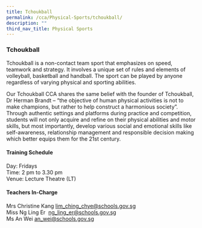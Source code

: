 ```yaml
---
title: Tchoukball
permalink: /cca/Physical-Sports/tchoukball/
description: ""
third_nav_title: Physical Sports
---
```

### Tchoukball

Tchoukball is a non-contact team sport that emphasizes on speed, teamwork and strategy. It involves a unique set of rules and elements of volleyball, basketball and handball. The sport can be played by anyone regardless of varying physical and sporting abilities.

  

Our Tchoukball CCA shares the same belief with the founder of Tchoukball, Dr Herman Brandt – “the objective of human physical activities is not to make champions, but rather to help construct a harmonious society”. Through authentic settings and platforms during practice and competition, students will not only acquire and refine on their physical abilities and motor skills, but most importantly, develop various social and emotional skills like self-awareness, relationship management and responsible decision making which better equips them for the 21st century.

  

#### Training Schedule

Day: Fridays<br>
Time: 2 pm to 3.30 pm<br>
Venue: Lecture Theatre (LT)

#### Teachers In-Charge

Mrs Christine Kang [lim\_ching\_chye@schools.gov.sg](mailto:lim_ching_chye@schools.gov.sg)<br>
Miss Ng Ling Er  [ng\_ling\_er@schools.gov.sg](mailto:ng_ling_er@schools.gov.sg)  <br>
Ms An Wei [an\_wei@schools.gov.sg](mailto:an_wei@schools.gov.sg)